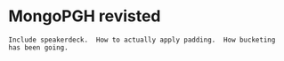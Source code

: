 # MongoPGH revisted

    Include speakerdeck.  How to actually apply padding.  How bucketing has been going.